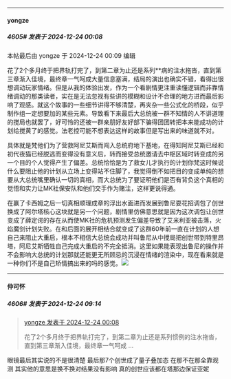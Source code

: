 ﻿
*****

####  yongze  
##### 4605#       发表于 2024-12-24 00:08

 本帖最后由 yongze 于 2024-12-24 00:09 编辑 

花了2个多月终于把界轨打完了，到第二章为止还是系列**病的注水拖沓，直到第三章渐入佳境，最终章一气呵成大量信息塞满，结局的演出也确实不错，看得出很想调动玩家情绪。但是从我的体验出发，作为一个看剧情更注重读懂逻辑而非靠情绪调动的那类读者，实在是无法忽视有些讲的模糊和设计不合理的地方进而最后影响了观感。就这个故事的一些细节讲得不够清楚，再夹杂一些公式化的桥段，似乎制作组一定想要加的某些元素。导致看下来最后大总统被一群不知情的人不讲道理的搅局也就罢了，好可怜的还被一群亲朋好友好部下骗得团团转把本来能成功的计划给搅黄了的感觉。法老控可能不想表达这样的故事但是写出来的味道就不对。

具体就是梵他们为了营救阿尼艾斯而闯入总统府地下基地，在得知阿尼艾斯已经和初代夜猫已经脱逃而变得没有意义后，转而接受总统邀请去中枢区域时转变成的另一个目的个人觉得产生了偏差。总统恰恰是为了救女儿才执行的计划你梵这时候说什么要阻止他的计划从立场上变得站不住脚了，我觉得倒不如把目的变成单纯的想要从大总统嘴里确认一切的真相，而大总统为了要证明他们是否有背负这个真相的觉悟和实力让MK社保安队和他们交手作为赌注，这样更说得通。

在赢了卡西姆之后一切真相顺理成章的浮出水面进而发展到鲁尼耍花招调包了创世换成了阿尔塔核心这块就是另一个问题，剧情里仿佛意思就是因为这次调包让创世变成了薛定谔的存在从而使MK社的危机预测发生偏差导致了艾米利亚被击落，火焰魔剑计划失败。在和后面的展开相结合就变成了这群60年前一直在计划的人想自己来阻止大重启，根本不相信大总统会成功并叫鲁尼从中搅局把创世带到特里昂塔，阿尼艾斯牺牲自己完成大重启的不完全抵消。这里如果能表现出鲁尼的操作并不会影响大总统的计划那就还能更无所顾忌的沉浸在情绪的渲染中，现在看来就是一种你们不是自己矫情搞出来的吗的感觉。<img src="https://static.saraba1st.com/image/smiley/face2017/018.png" referrerpolicy="no-referrer">


*****

####  仲可怀  
##### 4606#       发表于 2024-12-24 09:14

<blockquote><a href="httphttps://bbs.saraba1st.com/2b/forum.php?mod=redirect&amp;goto=findpost&amp;pid=67001551&amp;ptid=2198973" target="_blank">yongze 发表于 2024-12-24 00:08</a>

花了2个多月终于把界轨打完了，到第二章为止还是系列惯例的注水拖沓，直到第三章渐入佳境，最终章一气呵成 ...</blockquote>
眼镜最后其实说的不是很清楚 最后那7个创世成了量子叠加态 在那不在那全靠观测 其实他的意思是换不换对结果没有影响 真的创世应该都在塔那边保证亚妮 

